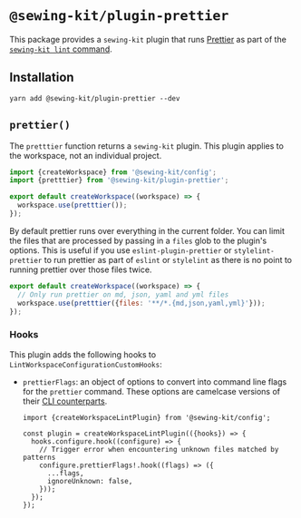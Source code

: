 # `@sewing-kit/plugin-prettier`

This package provides a `sewing-kit` plugin that runs [Prettier](https://prettier.io) as part of the [`sewing-kit lint` command](TODO).

## Installation

```
yarn add @sewing-kit/plugin-prettier --dev
```

## `prettier()`

The `pretttier` function returns a `sewing-kit` plugin. This plugin applies to the workspace, not an individual project.

```js
import {createWorkspace} from '@sewing-kit/config';
import {pretttier} from '@sewing-kit/plugin-prettier';

export default createWorkspace((workspace) => {
  workspace.use(pretttier());
});
```

By default prettier runs over everything in the current folder. You can limit the files that are processed by passing in a `files` glob to the plugin's options. This is useful if you use `eslint-plugin-prettier` or `stylelint-prettier` to run prettier as part of `eslint` or `stylelint` as there is no point to running prettier over those files twice.

```js
export default createWorkspace((workspace) => {
  // Only run prettier on md, json, yaml and yml files
  workspace.use(pretttier({files: '**/*.{md,json,yaml,yml}'}));
});
```

### Hooks

This plugin adds the following hooks to `LintWorkspaceConfigurationCustomHooks`:

- `prettierFlags`: an object of options to convert into command line flags for the `prettier` command. These options are camelcase versions of their [CLI counterparts](https://prettier.io/docs/en/cli.html).

  ```tsx
  import {createWorkspaceLintPlugin} from '@sewing-kit/config';

  const plugin = createWorkspaceLintPlugin(({hooks}) => {
    hooks.configure.hook((configure) => {
      // Trigger error when encountering unknown files matched by patterns
      configure.prettierFlags!.hook((flags) => ({
        ...flags,
        ignoreUnknown: false,
      }));
    });
  });
  ```
